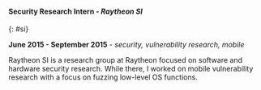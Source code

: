 #### Security Research Intern - *Raytheon SI*
{: #si}

**June 2015 - September 2015** - *security, vulnerability research, mobile*

Raytheon SI is a research group at Raytheon focused on software and hardware
security research. While there, I worked on mobile vulnerability research with a
focus on fuzzing low-level OS functions.
